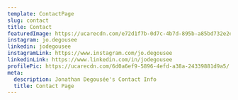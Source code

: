 ```yaml
---
template: ContactPage
slug: contact
title: Contact
featuredImage: https://ucarecdn.com/e72d1f7b-0d7c-4b7d-895b-a85bd732e2ed/-/crop/5107x1003/0,151/-/preview/
instagram: jo.degousee
linkedin: jodegousee
instagramLink: https://www.instagram.com/jo.degousee
linkedinLink: https://www.linkedin.com/in/jodegousee
profilePic: https://ucarecdn.com/6d0a6ef9-5896-4efd-a38a-24339881d9a5/
meta:
  description: Jonathan Degousée's Contact Info
  title: Contact Page
---
```

